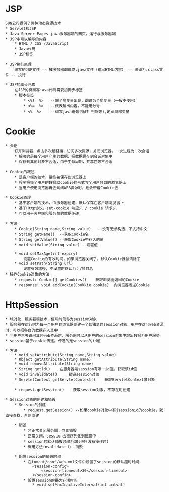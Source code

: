 # JSP #
	SUN公司提供了两种动态资源技术
	* Servlet和JSP
	* Java Server Pages java服务器端的网页，运行与服务器端
	* JSP中可以编写的内容
		* HTML / CSS /JavaScript
		* Java代码
		* JSP标签
	
	* JSP执行原理
		编写的JSP文件 -- 被服务器翻译成.java文件（输出HTML内容） -- 编译为.class文件 -- 执行

	* JSP的脚步元素
		在JSP的页面写java代码需要加脚步标签
		* 脚本标签
			* <%!  %>	--做全局变量出现，翻译为全局变量（一般不使用）
			* <%=  %>	--代表输出内容，不能用分号
			* <%  %>	--编写java语句(循环 判断等),定义局部变量

# Cookie #
	* 会话
		打开浏览器，点击多次超链接，访问多次资源，关闭浏览器，一次过程为一次会话
		* 解决的是每个用户产生的数据，把数据保存到会话对象中
		* 保存到其他对象不合适，由于生命周期，共享性等不合适

	* Cookie的概述
		* 是客户端的技术，最终被保存到浏览器上
		* 程序把每个用户的数据以cookie的形式写个用户各自的浏览器上
		* 当用户使用浏览器再去访问WEB资源时，也会带着Cookie去

	* Cookie原理
		* 基于客户端的技术，由服务器创建，默认保存在客户端浏览器上
		* 基于Http协议，set-cookie 响应头 / cookie 请求头
		* 可以用于客户端和服务端的数据传递
	
	* 方法
		* Cookie(String name,String value)   --没有无参构造，不支持中文
		* String getName()	--获取Cookie名
		* String getValue()	--获取Cookie中存入的值
		* void setValue(String value) --设置值

		* void setMaxAge(int expiry)
			设置Cookie的有效时间，如果浏览器关闭了，默认Cookie就被清除了
		* void setPath(String url)
			设置有效路径，不设置时默认为：/项目名
	* 操作Cookie对象的方法
		* request: Cookie[] getCookies()	获取浏览器返回的Cookie
		* response: void addCookie(Cookkie cookie)	向浏览器发送Cookie

# HttpSession #
	* 域对象，服务器端技术，使用时简称为session对象
	* 服务器在运行时为每一个用户的浏览器创建一个其独享的session对象，用户在访问web资源时，可以把各自的数据存入其中
	* 当用户再去访问其它web资源时，服务器可以从用户的session对象中取出数据为用户服务
	* session基于cookie传递。传递的是session的id值

	* 方法
		* void setAttribute(String name,String value)
		* Object getAttribute(String name)
		* void removeAttribute(String name)
		* String getId()	在服务器端session有唯一id值，获取该id值
		* void invalidate()		销毁session对象
		* ServletContext getServletContext()	获取ServletContext域对象

		* request.getSession()	--获取session对象，不存在时创建

	* Session对象的创建和销毁
		* Session的创建
			* request.getSession() --如果cookie对象中有jsessionid的cookie，就直接查找，否则创建

		* 销毁
			* 非正常关闭服务器，立即销毁
			* 正常关闭，session会被序列化到磁盘中
			* session的默认销毁时间为30分钟(没有操作时)
			* 调用方法invalidate（） 销毁

		* 配置session的销毁时间
			* 在tomcat/conf/web.xml文件中设置了session的默认超时时间
				<session-config>
					<session-tiomeout>30</session-timeout>
				</session-config>
			* 设置session的最大存活时间
				* void setMaxInactiveInterval(int intval)

